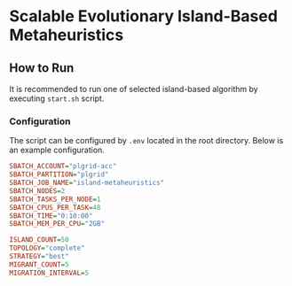 # Scalable Evolutionary Island-Based Metaheuristics

## How to Run

It is recommended to run one of selected island-based algorithm by executing `start.sh` script.

### Configuration

The script can be configured by `.env` located in the root directory. Below is
an example configuration.

```ini
SBATCH_ACCOUNT="plgrid-acc"
SBATCH_PARTITION="plgrid"
SBATCH_JOB_NAME="island-metaheuristics"
SBATCH_NODES=2
SBATCH_TASKS_PER_NODE=1
SBATCH_CPUS_PER_TASK=48
SBATCH_TIME="0:10:00"
SBATCH_MEM_PER_CPU="2GB"

ISLAND_COUNT=50
TOPOLOGY="complete"
STRATEGY="best"
MIGRANT_COUNT=5
MIGRATION_INTERVAL=5
```
